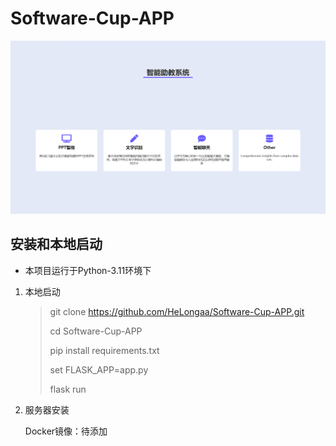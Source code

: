 # Software-Cup-APP

![demo](/static/images/demo.png)

## 安装和本地启动

- 本项目运行于Python-3.11环境下

1. 本地启动
   
    >    git clone https://github.com/HeLongaa/Software-Cup-APP.git
    > 
    >    cd Software-Cup-APP
    > 
    >    pip install requirements.txt
    > 
    >    set FLASK_APP=app.py
    > 
    >    flask run

2. 服务器安装

    Docker镜像：待添加
    



